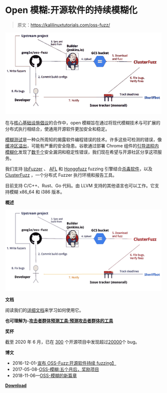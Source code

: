 # Open 模糊:开源软件的持续模糊化

> 原文：<https://kalilinuxtutorials.com/oss-fuzz/>

[![OSS-Fuzz : Continuous Fuzzing For Open Source Software](img//1b77afea2d15c76fb4da6991bc41096b.png "OSS-Fuzz : Continuous Fuzzing For Open Source Software")](https://1.bp.blogspot.com/-6zcm35oUgMw/XwKxTQdmJEI/AAAAAAAAGzs/eNusbgYde3YpRuuLhI1EjIssEaI53rcNQCLcBGAsYHQ/s1600/Overview%25281%2529.png)

在与[核心基础设施倡议](https://www.coreinfrastructure.org/)的合作中，open 模糊旨在通过将现代模糊技术与可扩展的分布式执行相结合，使通用开源软件更加安全和稳定。

[模糊测试](https://en.wikipedia.org/wiki/Fuzz_testing)是一种众所周知的揭露软件编程错误的技术。许多这些可检测的错误，像[缓冲区溢出](https://en.wikipedia.org/wiki/Buffer_overflow)，可能有严重的安全隐患。谷歌通过部署 Chrome 组件的[引导进程内模糊化](https://security.googleblog.com/2016/08/guided-in-process-fuzzing-of-chrome.html)发现了[数千个](https://bugs.chromium.org/p/chromium/issues/list?q=label%3AStability-LibFuzzer%2CStability-AFL%20-status%3ADuplicate%2CWontFix&can=1)安全漏洞和稳定性错误，我们现在希望与开源社区分享这项服务。

我们支持 [libFuzzer](http://llvm.org/docs/LibFuzzer.html) 、 [AFL](https://lcamtuf.coredump.cx/afl/) 和 [Honggfuzz](https://github.com/google/honggfuzz) fuzzing 引擎结合[杀毒软件](https://github.com/google/sanitizers)，以及 [ClusterFuzz](https://github.com/google/clusterfuzz) ，一个分布式 Fuzzer 执行环境和报告工具。

目前支持 C/C++、Rust、Go 代码。由 LLVM 支持的其他语言也可以工作。它支持模糊 x86_64 和 i386 版本。

**概述**

![](img//6123608ba48c5fd4949df012e467a38f.png)

**文档**

阅读我们的[详细文档](https://google.github.io/oss-fuzz)来学习如何使用它。

**也可理解为-[攻击者群体预测工具:预测攻击者群体的工具](https://kalilinuxtutorials.com/attacker-group-predictor/)**

**奖杯**

截至 2020 年 6 月，已在 [300](https://github.com/google/oss-fuzz/tree/master/projects) 个开源项目中发现超过[20000](https://bugs.chromium.org/p/oss-fuzz/issues/list?q=-status%3AWontFix%2CDuplicate%20-component%3AInfra&can=1)个 bug。

**博文**

*   2016-12-01-[宣布 OSS-Fuzz:开源软件持续 fuzzing】](https://opensource.googleblog.com/2016/12/announcing-oss-fuzz-continuous-fuzzing.html)
*   2017-05-08-[OSS-模糊:五个月后，奖励项目](https://opensource.googleblog.com/2017/05/oss-fuzz-five-months-later-and.html)
*   2018-11-06—[OSS-模糊的新篇章](https://security.googleblog.com/2018/11/a-new-chapter-for-oss-fuzz.html)

[**Download**](https://github.com/google/oss-fuzz)
